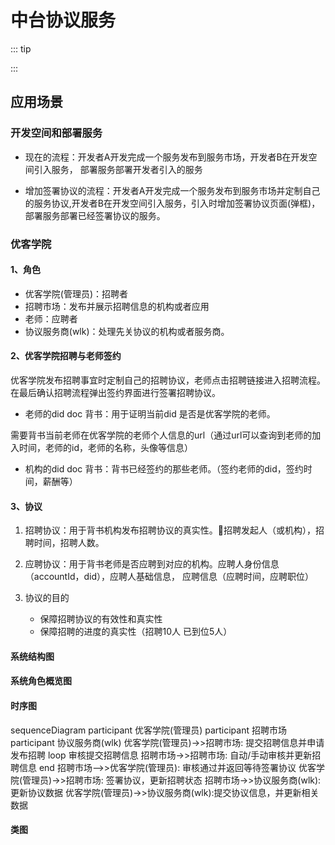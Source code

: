 # 中台协议服务
::: tip

:::
## 应用场景
<!-- ### 角色
1. 开发商：在中台开发应用的机构
2. 运营商：

### 应用场景说明 -->
### 开发空间和部署服务
- 现在的流程：开发者A开发完成一个服务发布到服务市场，开发者B在开发空间引入服务， 部署服务部署开发者引入的服务

- 增加签署协议的流程：开发者A开发完成一个服务发布到服务市场并定制自己的服务协议,开发者B在开发空间引入服务，引入时增加签署协议页面(弹框)，部署服务部署已经签署协议的服务。

### 优客学院
#### 1、角色
- 优客学院(管理员)：招聘者
- 招聘市场：发布并展示招聘信息的机构或者应用
- 老师：应聘者
- 协议服务商(wlk)：处理先关协议的机构或者服务商。
#### 2、优客学院招聘与老师签约
优客学院发布招聘事宜时定制自己的招聘协议，老师点击招聘链接进入招聘流程。在最后确认招聘流程弹出签约界面进行签署招聘协议。
   - 老师的did doc 背书：用于证明当前did 是否是优客学院的老师。

需要背书当前老师在优客学院的老师个人信息的url（通过url可以查询到老师的加入时间，老师的id，老师的名称，头像等信息）
   - 机构的did doc 背书：背书已经签约的那些老师。（签约老师的did，签约时间，薪酬等）

#### 3、协议
1. 招聘协议：用于背书机构发布招聘协议的真实性。招聘发起人（或机构），招聘时间，招聘人数。
2. 应聘协议：用于背书老师是否应聘到对应的机构。应聘人身份信息（accountId，did），应聘人基础信息， 应聘信息（应聘时间，应聘职位）

3. 协议的目的
   - 保障招聘协议的有效性和真实性
   - 保障招聘的进度的真实性（招聘10人 已到位5人）


#### 系统结构图

#### 系统角色概览图

#### 时序图
<mermaid>
sequenceDiagram
  participant 优客学院(管理员)
  participant 招聘市场
  participant 协议服务商(wlk)
  优客学院(管理员)->>招聘市场: 提交招聘信息并申请发布招聘
  loop 审核提交招聘信息
    招聘市场->>招聘市场: 自动/手动审核并更新招聘信息
  end
  <!-- Note right of 招聘市场: 审核提交招聘信息<br/>(不需要审核的自动<br/>更新招聘信息) -->
  招聘市场-->>优客学院(管理员): 审核通过并返回等待签署协议
  优客学院(管理员)->>招聘市场: 签署协议，更新招聘状态
  招聘市场->>协议服务商(wlk): 更新协议数据
  优客学院(管理员)->>协议服务商(wlk):提交协议信息，并更新相关数据
</mermaid>


#### 类图